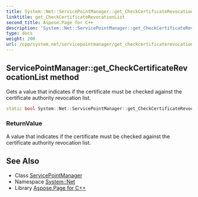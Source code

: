 ```yaml
---
title: System::Net::ServicePointManager::get_CheckCertificateRevocationList method
linktitle: get_CheckCertificateRevocationList
second_title: Aspose.Page for C++
description: 'System::Net::ServicePointManager::get_CheckCertificateRevocationList method. Gets a value that indicates if the certificate must be checked against the certificate authority revocation list in C++.'
type: docs
weight: 200
url: /cpp/system.net/servicepointmanager/get_checkcertificaterevocationlist/
---
```

## ServicePointManager::get_CheckCertificateRevocationList method


Gets a value that indicates if the certificate must be checked against the certificate authority revocation list.

```cpp
static bool System::Net::ServicePointManager::get_CheckCertificateRevocationList()
```


### ReturnValue

A value that indicates if the certificate must be checked against the certificate authority revocation list.

## See Also

* Class [ServicePointManager](../)
* Namespace [System::Net](../../)
* Library [Aspose.Page for C++](../../../)
